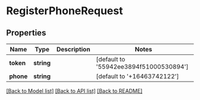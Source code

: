 # RegisterPhoneRequest

## Properties
Name | Type | Description | Notes
------------ | ------------- | ------------- | -------------
**token** | **string** |  | [default to '55942ee3894f51000530894']
**phone** | **string** |  | [default to '+16463742122']

[[Back to Model list]](../README.md#documentation-for-models) [[Back to API list]](../README.md#documentation-for-api-endpoints) [[Back to README]](../README.md)


